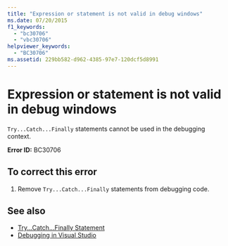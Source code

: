 ```yaml
---
title: "Expression or statement is not valid in debug windows"
ms.date: 07/20/2015
f1_keywords: 
  - "bc30706"
  - "vbc30706"
helpviewer_keywords: 
  - "BC30706"
ms.assetid: 229bb582-d962-4385-97e7-120dcf5d8991
---
```

# Expression or statement is not valid in debug windows
`Try...Catch...Finally` statements cannot be used in the debugging context.  
  
 **Error ID:** BC30706  
  
## To correct this error  
  
1. Remove `Try...Catch...Finally` statements from debugging code.  
  
## See also

- [Try...Catch...Finally Statement](../../visual-basic/language-reference/statements/try-catch-finally-statement.md)
- [Debugging in Visual Studio](/visualstudio/debugger/debugger-feature-tour)
